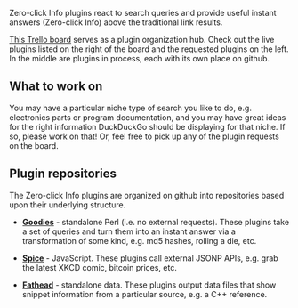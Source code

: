 Zero-click Info plugins react to search queries and provide useful instant answers (Zero-click Info) above the traditional link results.

[This Trello board](https://trello.com/board/duckduckgo-open-source-plugins/4f08e96d947729b526070890) serves as a plugin organization hub. Check out the live plugins listed on the right of the board and the requested plugins on the left. In the middle are plugins in process, each with its own place on github.

## What to work on

You may have a particular niche type of search you like to do, e.g. electronics parts or program documentation, and you may have great ideas for the right information DuckDuckGo should be displaying for that niche. If so, please work on that! Or, feel free to pick up any of the plugin requests on the board.


## Plugin repositories

The Zero-click Info plugins are organized on github into repositories based upon their underlying structure.

* **[Goodies](https://github.com/duckduckgo/duckduckgo/wiki/Goodies)** - standalone Perl (i.e. no external requests). These plugins take a set of queries and turn them into an instant answer via a transformation of some kind, e.g. md5 hashes, rolling a die, etc.

* **[Spice](https://github.com/duckduckgo/duckduckgo/wiki/Spice)** - JavaScript. These plugins call external JSONP APIs, e.g. grab the latest XKCD comic, bitcoin prices, etc.

* **[Fathead](https://github.com/duckduckgo/duckduckgo/wiki/Fathead)** - standalone data. These plugins output data files that show snippet information from a particular source, e.g. a C++ reference.